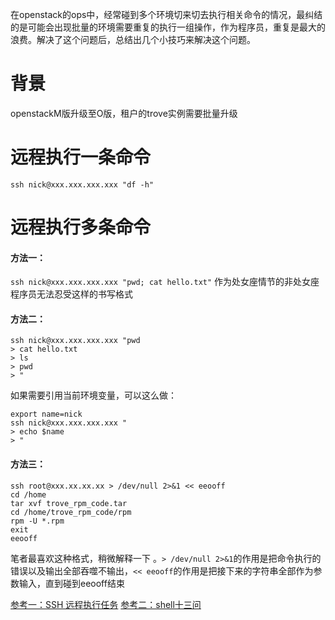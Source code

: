 在openstack的ops中，经常碰到多个环境切来切去执行相关命令的情况，最纠结的是可能会出现批量的环境需要重复的执行一组操作，作为程序员，重复是最大的浪费。解决了这个问题后，总结出几个小技巧来解决这个问题。

# 背景
openstackM版升级至O版，租户的trove实例需要批量升级
# 远程执行一条命令

`ssh nick@xxx.xxx.xxx.xxx "df -h"`
# 远程执行多条命令
#### 方法一：

`ssh nick@xxx.xxx.xxx.xxx "pwd; cat hello.txt"`
作为处女座情节的非处女座程序员无法忍受这样的书写格式
#### 方法二：
```
ssh nick@xxx.xxx.xxx.xxx "pwd
> cat hello.txt
> ls
> pwd
> "
```
如果需要引用当前环境变量，可以这么做：
```
export name=nick
ssh nick@xxx.xxx.xxx.xxx "
> echo $name
> "
```
#### 方法三：
```
ssh root@xxx.xx.xx.xx > /dev/null 2>&1 << eeooff
cd /home
tar xvf trove_rpm_code.tar
cd /home/trove_rpm_code/rpm
rpm -U *.rpm
exit
eeooff
```
笔者最喜欢这种格式，稍微解释一下 。`> /dev/null 2>&1`的作用是把命令执行的错误以及输出全部吞噬不输出，`<< eeooff`的作用是把接下来的字符串全部作为参数输入，直到碰到eeooff结束

[参考一：SSH 远程执行任务](http://www.cnblogs.com/sparkdev/p/6842805.html)
[参考二：shell十三问](http://bbs.chinaunix.net/forum.php?mod=viewthread&tid=218853&page=7#pid1636825)
